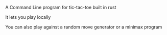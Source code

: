 A Command Line program for tic-tac-toe built in rust

It lets you play locally 

You can also play against a random move generator or a minimax program
